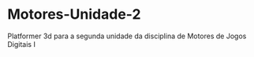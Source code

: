 # Motores-Unidade-2
Platformer 3d para a segunda unidade da disciplina de Motores de Jogos Digitais I
